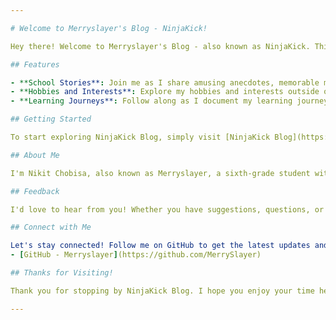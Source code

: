 ```yaml
---

# Welcome to Merryslayer's Blog - NinjaKick!

Hey there! Welcome to Merryslayer's Blog - also known as NinjaKick. This is the personal blog of Nikit Chobisa, a sixth-grade student, where he shares his experiences, thoughts, and adventures as he navigates through school life and beyond.

## Features

- **School Stories**: Join me as I share amusing anecdotes, memorable moments, and challenges encountered in the classroom and beyond.
- **Hobbies and Interests**: Explore my hobbies and interests outside of school, including gaming, sports, art, and more. Discover what makes me tick!
- **Learning Journeys**: Follow along as I document my learning journey, from fascinating science experiments to cool coding projects. Let's explore and learn together!t.

## Getting Started

To start exploring NinjaKick Blog, simply visit [NinjaKick Blog](https://github.com/merryslayer/ninjakick) GitHub repository. From there, you can browse through my latest posts, leave comments, and subscribe to stay updated.

## About Me

I'm Nikit Chobisa, also known as Merryslayer, a sixth-grade student with a passion for writing, learning, and exploring the world around me. Through this blog, I hope to share my experiences and connect with like-minded individuals who share similar interests and experiences.

## Feedback

I'd love to hear from you! Whether you have suggestions, questions, or just want to say hello, feel free to reach out to me. You can contact me on GitHub.

## Connect with Me

Let's stay connected! Follow me on GitHub to get the latest updates and behind-the-scenes glimpses:
- [GitHub - Merryslayer](https://github.com/MerrySlayer)

## Thanks for Visiting!

Thank you for stopping by NinjaKick Blog. I hope you enjoy your time here and find something that inspires or entertains you. Happy reading!

---
```

